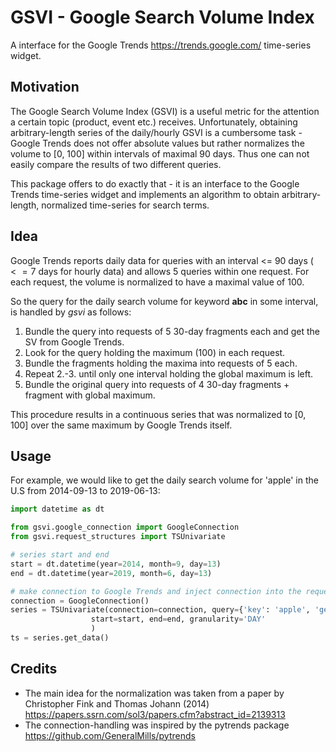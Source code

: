 # GSVI - Google Search Volume Index

A interface for the Google Trends <https://trends.google.com/> time-series widget.

## Motivation
The Google Search Volume Index (GSVI) is a useful metric for the
attention a certain topic (product, event etc.) receives. Unfortunately,
obtaining arbitrary-length series
of the daily/hourly GSVI is a cumbersome task - Google Trends does not
offer absolute values
but rather normalizes the volume to \[0, 100\] within intervals of
maximal 90 days. Thus one can not easily compare the
results of two different queries.

This package offers to do exactly that - it is an interface to the Google
Trends time-series widget and implements
an algorithm to obtain arbitrary-length, normalized time-series for
search terms.

## Idea
Google Trends reports daily data for queries with an interval <= 90 days
($<= 7$ days for hourly data) and allows 5 queries within one request.
For each request, the volume is normalized to have a maximal value of 100.

So the query for the daily search volume for keyword **abc** in some interval,
is handled by *gsvi* as follows: 
 1. Bundle the query into requests of 5 30-day fragments each and
 get the SV from Google Trends.
 2. Look for the query holding the maximum (100) in each request.
 3. Bundle the fragments holding the maxima into requests of 5 each.
 4. Repeat 2.-3. until only one interval holding the global maximum is left.
 5. Bundle the original query into requests of 4 30-day fragments + fragment with global maximum.
 
 This procedure results in a continuous series that was normalized to
 \[0, 100\] over the same maximum by Google Trends itself.

## Usage
For example, we would like to get the daily search volume for 'apple' in the
U.S from 2014-09-13 to 2019-06-13:
```python
import datetime as dt

from gsvi.google_connection import GoogleConnection
from gsvi.request_structures import TSUnivariate

# series start and end
start = dt.datetime(year=2014, month=9, day=13)
end = dt.datetime(year=2019, month=6, day=13)

# make connection to Google Trends and inject connection into the request structure
connection = GoogleConnection()
series = TSUnivariate(connection=connection, query={'key': 'apple', 'geo': 'US'},
                  start=start, end=end, granularity='DAY'
                  )
ts = series.get_data()
```



## Credits

- The main idea for the normalization was taken from a paper by Christopher Fink and Thomas Johann (2014) <https://papers.ssrn.com/sol3/papers.cfm?abstract_id=2139313>
- The connection-handling was inspired by the pytrends package <https://github.com/GeneralMills/pytrends>
